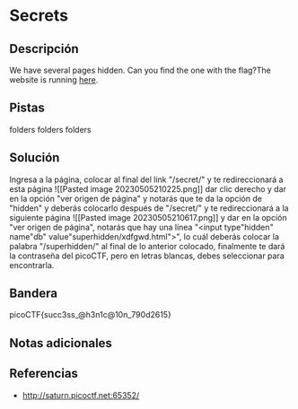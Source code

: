 # Secrets

## Descripción
We have several pages hidden. Can you find the one with the flag?The website is running [here](http://saturn.picoctf.net:65352/).

## Pistas
folders folders folders

## Solución
Ingresa a la página, colocar al final del link "/secret/" y te redireccionará a esta página
![[Pasted image 20230505210225.png]]
dar clic derecho y dar en la opción "ver origen de página" y notarás que te da la opción de "hidden" y deberás colocarlo después de "/secret/" y te redireccionará a la siguiente página
![[Pasted image 20230505210617.png]]
y dar en la opción "ver origen de página", notarás que hay una línea "<input type"hidden" name"db" value"superhidden/xdfgwd.html">", lo cuál deberás colocar la palabra "/superhidden/" al final de lo anterior colocado, finalmente te dará la contraseña del picoCTF, pero en letras blancas, debes seleccionar para encontrarla.

## Bandera

picoCTF{succ3ss_@h3n1c@10n_790d2615}

## Notas adicionales


## Referencias
- http://saturn.picoctf.net:65352/
